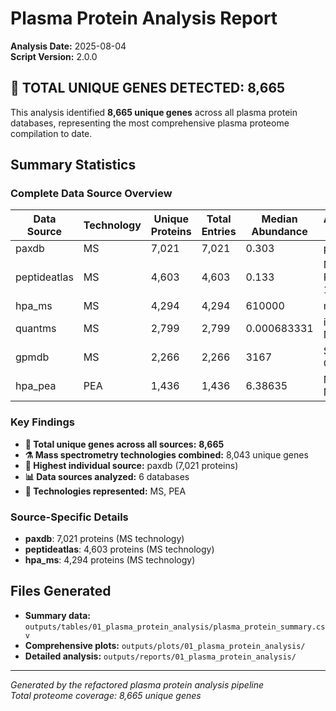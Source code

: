 
# Plasma Protein Analysis Report

**Analysis Date:** 2025-08-04  
**Script Version:** 2.0.0

## 🔬 TOTAL UNIQUE GENES DETECTED: 8,665

This analysis identified **8,665 unique genes** across all plasma protein databases, representing the most comprehensive plasma proteome compilation to date.

## Summary Statistics

### Complete Data Source Overview
| Data Source | Technology | Unique Proteins | Total Entries | Median Abundance | Abundance Type |
|-------------|------------|-----------------|---------------|------------------|----------------|
| paxdb | MS | 7,021 | 7,021 | 0.303 | ppm |
| peptideatlas | MS | 4,603 | 4,603 | 0.133 | Normalized PSMs per 100K |
| hpa_ms | MS | 4,294 | 4,294 | 610000 | mg/L |
| quantms | MS | 2,799 | 2,799 | 0.000683331 | iBAQ Normalized |
| gpmdb | MS | 2,266 | 2,266 | 3167 | Spectral Count |
| hpa_pea | PEA | 1,436 | 1,436 | 6.38635 | Median NPX |

### Key Findings

- **🎯 Total unique genes across all sources:** **8,665**
- **⚗️ Mass spectrometry technologies combined:** 8,043 unique genes
- **🥇 Highest individual source:** paxdb (7,021 proteins)
- **📊 Data sources analyzed:** 6 databases
- **🔬 Technologies represented:** MS, PEA

### Source-Specific Details
- **paxdb**: 7,021 proteins (MS technology)
- **peptideatlas**: 4,603 proteins (MS technology)
- **hpa_ms**: 4,294 proteins (MS technology)

## Files Generated

- **Summary data:** `outputs/tables/01_plasma_protein_analysis/plasma_protein_summary.csv`
- **Comprehensive plots:** `outputs/plots/01_plasma_protein_analysis/`
- **Detailed analysis:** `outputs/reports/01_plasma_protein_analysis/`

---
*Generated by the refactored plasma protein analysis pipeline*  
*Total proteome coverage: 8,665 unique genes*

